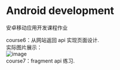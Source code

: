 # Android development
安卓移动应用开发课程作业

course6：从网站返回 api 实现页面设计.  
实际图片展示：  
![image](https://github.com/xiaokangkang35/Android_practice/blob/master/image/course6.jpg)  
course7：fragment api 练习.
